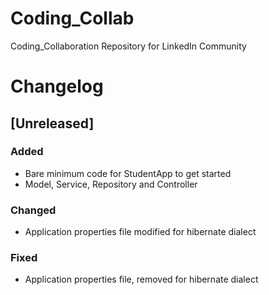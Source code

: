# Coding_Collab
Coding_Collaboration Repository for LinkedIn Community

# Changelog

## [Unreleased]

### Added

- Bare minimum code for StudentApp to get started
- Model, Service, Repository and Controller

### Changed

- Application properties file modified for hibernate dialect

### Fixed

- Application properties file, removed for hibernate dialect
